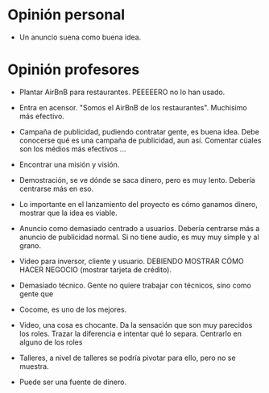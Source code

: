 # Opinión personal
- Un anuncio suena como buena idea.

# Opinión profesores
- Plantar AirBnB para restaurantes. PEEEEERO no lo han usado.
- Entra en acensor. "Somos el AirBnB de los restaurantes". Muchisimo más efectivo.
- Campaña de publicidad, pudiendo contratar gente, es buena idea. Debe conocerse qué es una campaña de publicidad, aun así. Comentar cúales son los médios más efectivos ...
- Encontrar una misión y visión. 
- Demostración, se ve dónde se saca dinero, pero es muy lento. Debería centrarse más en eso.
- Lo importante en el lanzamiento del proyecto es cómo ganamos dinero, mostrar que la idea es viable.
- Anuncio como demasiado centrado a usuarios. Debería centrarse más a anuncio de publicidad normal. Si no tiene audio, es muy muy simple y al grano.
- Video para inversor, cliente y usuario. DEBIENDO MOSTRAR CÓMO HACER NEGOCIO (mostrar tarjeta de crédito).
- Demasiado técnico. Gente no quiere trabajar con técnicos, sino como gente que 
- Cocome, es uno de los mejores.

- Video, una cosa es chocante. Da la sensación que son muy parecidos los roles. Trazar la diferencia e intentar qué lo separa. Centrarlo en alguno de los roles
- Talleres, a nivel de talleres se podría pivotar para ello, pero no se muestra.
- Puede ser una fuente de dinero.
